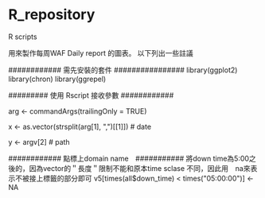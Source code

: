 # R_repository
R scripts


用來製作每周WAF Daily report 的圖表。
以下列出一些註議

############ 需先安裝的套件 ################
library(ggplot2)
library(chron)
library(ggrepel)

######### 使用 Rscript 接收參數  ############

arg <- commandArgs(trailingOnly = TRUE)

x <- as.vector(strsplit(arg[1], ",")[[1]])  # date

y <- argv[2]    # path


############ 點標上domain name　###########
 將down time為5:00之後的，因為vector的＂長度＂限制不能和原本time sclase 不同，因此用　na來表示不被接上標籤的部分即可
v5[times(all$down_time) < times("05:00:00")] <-NA


